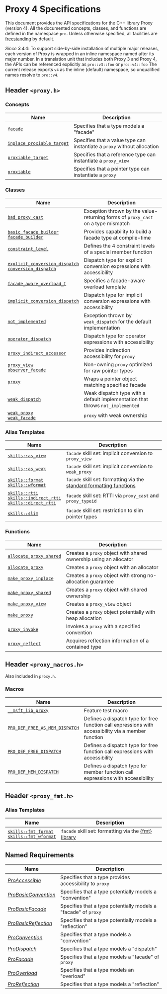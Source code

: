 # Proxy 4 Specifications

This document provides the API specifications for the C++ library Proxy (version 4). All the documented concepts, classes, and functions are defined in the namespace `pro`. Unless otherwise specified, all facilities are [freestanding](https://en.cppreference.com/w/cpp/freestanding) by default.

*Since 3.4.0*: To support side-by-side installation of multiple major releases, each version of Proxy is wrapped in an inline namespace named after its major number. In a translation unit that includes both Proxy 3 and Proxy 4, the APIs can be referenced explicitly as `pro::v3::foo` or `pro::v4::foo` The current release exports `v4` as the inline (default) namespace, so unqualified names resolve to `pro::v4`.

## Header `<proxy.h>`

### Concepts

| Name                                                      | Description                                                  |
| --------------------------------------------------------- | ------------------------------------------------------------ |
| [`facade`](facade.md)                                     | Specifies that a type models a "facade"                      |
| [`inplace_proxiable_target`](inplace_proxiable_target.md) | Specifies that a value type can instantiate a `proxy` without allocation |
| [`proxiable_target`](proxiable_target.md)                 | Specifies that a reference type can instantiate a `proxy_view` |
| [`proxiable`](proxiable.md)                               | Specifies that a pointer type can instantiate a `proxy`      |

### Classes

| Name                                                         | Description                                                  |
| ------------------------------------------------------------ | ------------------------------------------------------------ |
| [`bad_proxy_cast`](bad_proxy_cast.md)                        | Exception thrown by the value-returning forms of `proxy_cast` on a type mismatch |
| [`basic_facade_builder`<br />`facade_builder`](basic_facade_builder/README.md) | Provides capability to build a facade type at compile-time   |
| [`constraint_level`](constraint_level.md)                    | Defines the 4 constraint levels of a special member function |
| [`explicit_conversion_dispatch`<br />`conversion_dispatch`](explicit_conversion_dispatch/README.md) | Dispatch type for explicit conversion expressions with accessibility |
| [`facade_aware_overload_t`](facade_aware_overload_t.md)      | Specifies a facade-aware overload template                   |
| [`implicit_conversion_dispatch`](implicit_conversion_dispatch/README.md) | Dispatch type for implicit conversion expressions with accessibility |
| [`not_implemented` ](not_implemented.md)                     | Exception thrown by `weak_dispatch` for the default implementation |
| [`operator_dispatch`](operator_dispatch/README.md)           | Dispatch type for operator expressions with accessibility    |
| [`proxy_indirect_accessor`](proxy_indirect_accessor.md)      | Provides indirection accessibility for `proxy`               |
| [`proxy_view`<br />`observer_facade`](proxy_view.md)         | Non-owning `proxy` optimized for raw pointer types           |
| [`proxy`](proxy/README.md)                                   | Wraps a pointer object matching specified facade             |
| [`weak_dispatch`](weak_dispatch/README.md)                   | Weak dispatch type with a default implementation that throws `not_implemented` |
| [`weak_proxy`<br />`weak_facade`](weak_proxy.md)             | `proxy` with weak ownership                                  |

### Alias Templates

| Name                                                         | Description                                                  |
| ------------------------------------------------------------ | ------------------------------------------------------------ |
| [`skills::as_view`](skills_as_view.md)                       | `facade` skill set: implicit conversion to `proxy_view`      |
| [`skills::as_weak`](skills_as_weak.md)                       | `facade` skill set: implicit conversion to `weak_proxy`      |
| [`skills::format`<br />`skills::wformat`](skills_format.md)  | `facade` skill set: formatting via the [standard formatting functions](https://en.cppreference.com/w/cpp/utility/format) |
| [`skills::rtti`<br />`skills::indirect_rtti`<br />`skills::direct_rtti` ](skills_rtti/README.md) | `facade` skill set: RTTI via `proxy_cast` and `proxy_typeid` |
| [`skills::slim`](skills_slim.md)                             | `facade` skill set: restriction to slim pointer types        |

### Functions

| Name                                                | Description                                                  |
| --------------------------------------------------- | ------------------------------------------------------------ |
| [`allocate_proxy_shared`](allocate_proxy_shared.md) | Creates a `proxy` object with shared ownership using an allocator |
| [`allocate_proxy`](allocate_proxy.md)               | Creates a `proxy` object with an allocator                   |
| [`make_proxy_inplace`](make_proxy_inplace.md)       | Creates a `proxy` object with strong no-allocation guarantee |
| [`make_proxy_shared`](make_proxy_shared.md)         | Creates a `proxy` object with shared ownership               |
| [`make_proxy_view`](make_proxy_view.md)             | Creates a `proxy_view` object                                |
| [`make_proxy`](make_proxy.md)                       | Creates a `proxy` object potentially with heap allocation    |
| [`proxy_invoke`](proxy_invoke.md)                   | Invokes a `proxy` with a specified convention                |
| [`proxy_reflect`](proxy_reflect.md)                 | Acquires reflection information of a contained type          |

## Header `<proxy_macros.h>`

Also included in `proxy.h`.

### Macros

| Name                                                         | Description                                                  |
| ------------------------------------------------------------ | ------------------------------------------------------------ |
| [`__msft_lib_proxy`](msft_lib_proxy.md)                      | Feature test macro                                           |
| [`PRO_DEF_FREE_AS_MEM_DISPATCH` ](PRO_DEF_FREE_AS_MEM_DISPATCH.md) | Defines a dispatch type for free function call expressions with accessibility via a member function |
| [`PRO_DEF_FREE_DISPATCH`](PRO_DEF_FREE_DISPATCH.md)          | Defines a dispatch type for free function call expressions with accessibility |
| [`PRO_DEF_MEM_DISPATCH`](PRO_DEF_MEM_DISPATCH.md)            | Defines a dispatch type for member function call expressions with accessibility |

## Header `<proxy_fmt.h>`

### Alias Templates

| Name                                                         | Description                                                  |
| ------------------------------------------------------------ | ------------------------------------------------------------ |
| [`skills::fmt_format`<br />`skills::fmt_wformat`](skills_fmt_format.md) | `facade` skill set: formatting via the [{fmt} library](https://github.com/fmtlib/fmt) |

## Named Requirements

| Name                                          | Description                                                  |
| --------------------------------------------- | ------------------------------------------------------------ |
| [*ProAccessible*](ProAccessible.md)           | Specifies that a type provides accessibility to `proxy`      |
| [*ProBasicConvention*](ProBasicConvention.md) | Specifies that a type potentially models a "convention"      |
| [*ProBasicFacade*](ProBasicFacade.md)         | Specifies that a type potentially models a "facade" of `proxy` |
| [*ProBasicReflection*](ProBasicReflection.md) | Specifies that a type potentially models a "reflection"      |
| [*ProConvention*](ProConvention.md)           | Specifies that a type models a "convention"                  |
| [*ProDispatch*](ProDispatch.md)               | Specifies that a type models a "dispatch"                    |
| [*ProFacade*](ProFacade.md)                   | Specifies that a type models a "facade" of `proxy`           |
| [*ProOverload*](ProOverload.md)               | Specifies that a type models an "overload"                   |
| [*ProReflection*](ProReflection.md)           | Specifies that a type models a "reflection"                  |
